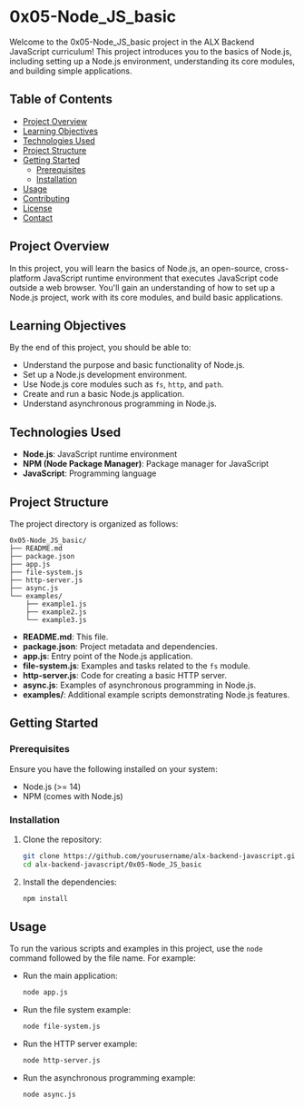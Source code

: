 # 0x05-Node_JS_basic

Welcome to the 0x05-Node_JS_basic project in the ALX Backend JavaScript curriculum! This project introduces you to the basics of Node.js, including setting up a Node.js environment, understanding its core modules, and building simple applications.

## Table of Contents

- [Project Overview](#project-overview)
- [Learning Objectives](#learning-objectives)
- [Technologies Used](#technologies-used)
- [Project Structure](#project-structure)
- [Getting Started](#getting-started)
  - [Prerequisites](#prerequisites)
  - [Installation](#installation)
- [Usage](#usage)
- [Contributing](#contributing)
- [License](#license)
- [Contact](#contact)

## Project Overview

In this project, you will learn the basics of Node.js, an open-source, cross-platform JavaScript runtime environment that executes JavaScript code outside a web browser. You'll gain an understanding of how to set up a Node.js project, work with its core modules, and build basic applications.

## Learning Objectives

By the end of this project, you should be able to:

- Understand the purpose and basic functionality of Node.js.
- Set up a Node.js development environment.
- Use Node.js core modules such as `fs`, `http`, and `path`.
- Create and run a basic Node.js application.
- Understand asynchronous programming in Node.js.

## Technologies Used

- **Node.js**: JavaScript runtime environment
- **NPM (Node Package Manager)**: Package manager for JavaScript
- **JavaScript**: Programming language

## Project Structure

The project directory is organized as follows:

```
0x05-Node_JS_basic/
├── README.md
├── package.json
├── app.js
├── file-system.js
├── http-server.js
├── async.js
└── examples/
    ├── example1.js
    ├── example2.js
    └── example3.js
```

- **README.md**: This file.
- **package.json**: Project metadata and dependencies.
- **app.js**: Entry point of the Node.js application.
- **file-system.js**: Examples and tasks related to the `fs` module.
- **http-server.js**: Code for creating a basic HTTP server.
- **async.js**: Examples of asynchronous programming in Node.js.
- **examples/**: Additional example scripts demonstrating Node.js features.

## Getting Started

### Prerequisites

Ensure you have the following installed on your system:

- Node.js (>= 14)
- NPM (comes with Node.js)

### Installation

1. Clone the repository:

   ```bash
   git clone https://github.com/yourusername/alx-backend-javascript.git
   cd alx-backend-javascript/0x05-Node_JS_basic
   ```

2. Install the dependencies:

   ```bash
   npm install
   ```

## Usage

To run the various scripts and examples in this project, use the `node` command followed by the file name. For example:

- Run the main application:

  ```bash
  node app.js
  ```

- Run the file system example:

  ```bash
  node file-system.js
  ```

- Run the HTTP server example:

  ```bash
  node http-server.js
  ```

- Run the asynchronous programming example:

  ```bash
  node async.js
  ```
